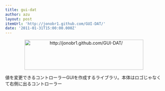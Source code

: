 ```yaml
---
title: gui-dat
author: azu
layout: post
itemUrl: 'http://jonobr1.github.com/GUI-DAT/'
date: '2011-01-31T15:00:00.000Z'
---
```

<div class="kwout" style="text-align: center;"><a href="http://jonobr1.github.com/GUI-DAT/"><img src="http://kwout.com/cutout/8/ha/ad/c36_bor.jpg" alt="http://jonobr1.github.com/GUI-DAT/" title="gui-dat" width="381" height="97" style="border: none;"></a></div>

値を変更できるコントローラーGUIを作成するライブラリ。本体はロゴじゃなくて右側に出るコントローラー
